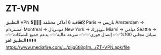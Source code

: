 # ZT-VPN
التطبيق VPN 💲🤑🔋🎉
فيه 6 أماكن مختلفة🖼️🎖️
Paris → باريس
Amsterdam → أمستردام
Montreal → مونتريال
New York → نيويورك
Miami → ميامي
Seattle → سياتل
مجاني 100%✅✅
إتصال فوري✅✅✅
سرعة عالية✅✅
يدعم جميع الشبكات✅✅
التطبيق اهو⬇️⬇️⬇️⬇️
https://www.mediafire.com/.../plig6ti8q1m.../ZT+VPN.apk/file

